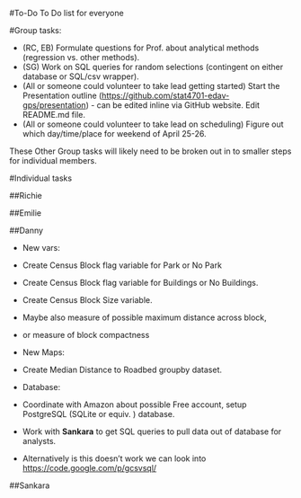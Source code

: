 #To-Do
To Do list for everyone

#Group tasks:
* (RC, EB) Formulate questions for Prof. about analytical methods (regression vs. other methods).
* (SG) Work on SQL queries for random selections (contingent on either database or SQL/csv wrapper). 
* (All or someone could volunteer to take lead getting started) Start the Presentation outline (https://github.com/stat4701-edav-gps/presentation) - can be edited inline via GitHub website. Edit README.md file.  
* (All or someone could volunteer to take lead on scheduling) Figure out which day/time/place for weekend of April 25-26. 

These Other Group tasks will likely need to be broken out in to smaller steps for individual members. 

#Individual tasks

##Richie

##Emilie

##Danny
* New vars:
 * Create Census Block flag variable for Park or No Park 
 * Create Census Block flag variable for Buildings or No Buildings.
 * Create Census Block Size variable. 
  * Maybe also measure of possible maximum distance across block, 
  * or measure of block compactness

* New Maps:
 * Create Median Distance to Roadbed groupby dataset.

* Database:
 * Coordinate with Amazon about possible Free account, setup PostgreSQL (SQLite or equiv. ) database.
 * Work with **Sankara** to get SQL queries to pull data out of database for analysts. 
 * Alternatively is this doesn’t work we can look into https://code.google.com/p/gcsvsql/

##Sankara
